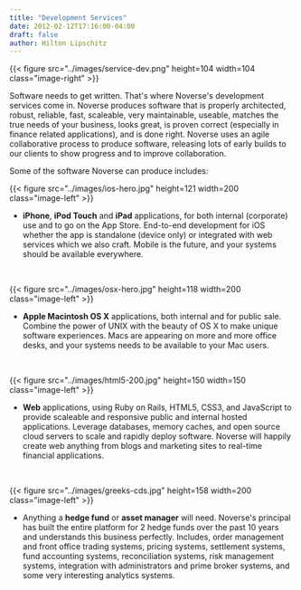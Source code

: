 ```yaml
---
title: "Development Services"
date: 2012-02-12T17:16:00-04:00
draft: false
author: Hilton Lipschitz
---
```


{{< figure src="../images/service-dev.png" height=104 width=104 class="image-right" >}}

Software needs to get written. That's where Noverse's development services come in. Noverse produces software that is properly architected, robust, reliable, fast, scaleable, very maintainable, useable, matches the true needs of your business, looks great, is proven correct (especially in finance related applications), and is done right. Noverse uses an agile collaborative process to produce software, releasing lots of early builds to our clients to show progress and to improve collaboration. 

Some of the software Noverse can produce includes:

{{< figure src="../images/ios-hero.jpg" height=121 width=200 class="image-left" >}}

* **iPhone**, **iPod Touch** and **iPad** applications, for both internal (corporate) use and to go on the App Store. End-to-end development for iOS whether the app is standalone (device only) or integrated with web services which we also craft. Mobile is the future, and your systems should be available everywhere.

<br/>

{{< figure src="../images/osx-hero.jpg" height=118 width=200 class="image-left" >}}

* **Apple Macintosh OS X** applications, both internal and for public sale. Combine the power of UNIX with the beauty of OS X to make unique software experiences. Macs are appearing on more and more office desks, and your systems needs to be available to your Mac users.

<br/>

{{< figure src="../images/html5-200.jpg" height=150 width=150 class="image-left" >}}

* **Web** applications, using Ruby on Rails, HTML5, CSS3, and JavaScript to provide scaleable and responsive public and internal hosted applications. Leverage databases, memory caches, and open source cloud servers to scale and rapidly deploy software. Noverse will happily create web anything from blogs and marketing sites to real-time financial applications.

<br/>

{{< figure src="../images/greeks-cds.jpg" height=158 width=200 class="image-left" >}}

* Anything a **hedge fund** or **asset manager** will need. Noverse's principal has built the entire platform for 2 hedge funds over the past 10 years and understands this business perfectly. Includes, order management and front office trading systems, pricing systems, settlement systems, fund accounting systems, reconciliation systems, risk management systems, integration with administrators and prime broker systems, and some very interesting analytics systems.
